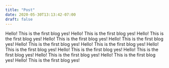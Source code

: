 ```yaml
---
title: "Post"
date: 2020-05-30T13:13:42-07:00
draft: false
---
```


Hello! This is the first blog yes!
Hello! This is the first blog yes!
Hello! This is the first blog yes!
Hello! This is the first blog yes!
Hello! This is the first blog yes!
Hello! This is the first blog yes!
Hello! This is the first blog yes!
Hello! This is the first blog yes!
Hello! This is the first blog yes!
Hello! This is the first blog yes!
Hello! This is the first blog yes!
Hello! This is the first blog yes!
Hello! This is the first blog yes!
